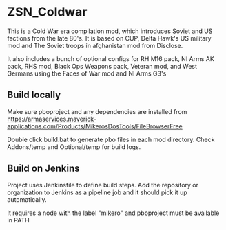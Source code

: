# ZSN_Coldwar

This is a Cold War era compilation mod, which introduces Soviet and US factions from the late 80's.
It is based on CUP, Delta Hawk's US military mod and The Soviet troops in afghanistan mod from Disclose.

It also includes a bunch of optional configs for RH M16 pack, NI Arms AK pack, RHS mod,
Black Ops Weapons pack, Veteran mod, and West Germans using the Faces of War mod and NI Arms G3's

## Build locally

Make sure pboproject and any dependencies are installed from https://armaservices.maverick-applications.com/Products/MikerosDosTools/FileBrowserFree

Double click build.bat to generate pbo files in each mod directory.
Check Addons/temp and Optional/temp for build logs.

## Build on Jenkins

Project uses Jenkinsfile to define build steps.
Add the repository or organization to Jenkins as a pipeline job and it should pick it up automatically.

It requires a node with the label "mikero" and pboproject must be available in PATH
